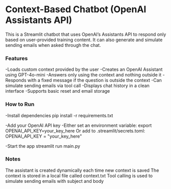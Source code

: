 <h1>Context-Based Chatbot (OpenAI Assistants API)</h1>

This is a Streamlit chatbot that uses OpenAI’s Assistants API to respond only based on user-provided training content. It can also generate and simulate sending emails when asked through the chat.

<h3>Features</h3>

-Loads custom context provided by the user
-Creates an OpenAI Assistant using GPT-4o-mini
-Answers only using the context and nothing outside it
-Responds with a fixed message if the question is outside the context
-Can simulate sending emails via tool call
-Displays chat history in a clean interface
-Supports basic reset and email storage

<h3>How to Run</h3>

-Install dependencies
pip install -r requirements.txt

-Add your OpenAI API key
-Either set an environment variable:
    export OPENAI_API_KEY=your_key_here
    Or add to .streamlit/secrets.toml:
    OPENAI_API_KEY = "your_key_here"
    
-Start the app
streamlit run main.py

<h3>Notes</h3>
The assistant is created dynamically each time new context is saved
The context is stored in a local file called context.txt
Tool calling is used to simulate sending emails with subject and body

